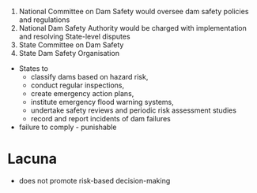1. National Committee on Dam Safety would oversee dam safety policies and regulations
2. National Dam Safety Authority would be charged with implementation and resolving State-level disputes
3. State Committee on Dam Safety
4. State Dam Safety Organisation
- States to 
	- classify dams based on hazard risk,
	- conduct regular inspections,
	- create emergency action plans,
	- institute emergency flood warning systems,
	- undertake safety reviews and periodic risk assessment studies
	- record and report incidents of dam failures
- failure to comply - punishable
# Lacuna
- does not promote risk-based decision-making